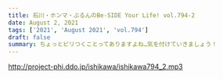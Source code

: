 ```yaml
---
title: 石川・ホンマ・ぶるんのBe-SIDE Your Life! vol.794-2
date: August 2, 2021
tags: ['2021', 'August 2021', 'vol.794']
draft: false
summary: ちょっとピリつくことってありますよね…気を付けていきましょう！
---
```


http://project-phi.ddo.jp/ishikawa/ishikawa794_2.mp3